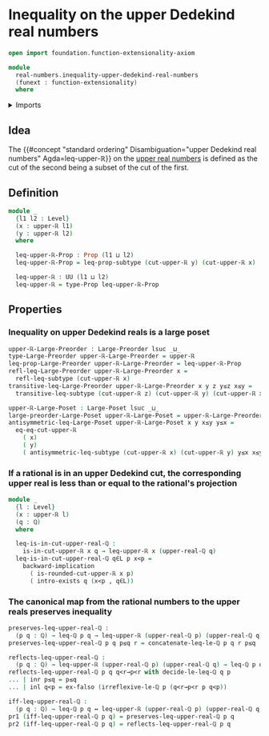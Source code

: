 # Inequality on the upper Dedekind real numbers

```agda
open import foundation.function-extensionality-axiom

module
  real-numbers.inequality-upper-dedekind-real-numbers
  (funext : function-extensionality)
  where
```

<details><summary>Imports</summary>

```agda
open import elementary-number-theory.inequality-rational-numbers funext
open import elementary-number-theory.rational-numbers funext
open import elementary-number-theory.strict-inequality-rational-numbers funext

open import foundation.coproduct-types funext
open import foundation.dependent-pair-types
open import foundation.empty-types funext
open import foundation.existential-quantification funext
open import foundation.logical-equivalences funext
open import foundation.propositions funext
open import foundation.subtypes funext
open import foundation.universe-levels

open import order-theory.large-posets funext
open import order-theory.large-preorders funext

open import real-numbers.rational-upper-dedekind-real-numbers funext
open import real-numbers.upper-dedekind-real-numbers funext
```

</details>

## Idea

The
{{#concept "standard ordering" Disambiguation="upper Dedekind real numbers" Agda=leq-upper-ℝ}}
on the [upper real numbers](real-numbers.upper-dedekind-real-numbers.md) is
defined as the cut of the second being a subset of the cut of the first.

## Definition

```agda
module _
  {l1 l2 : Level}
  (x : upper-ℝ l1)
  (y : upper-ℝ l2)
  where

  leq-upper-ℝ-Prop : Prop (l1 ⊔ l2)
  leq-upper-ℝ-Prop = leq-prop-subtype (cut-upper-ℝ y) (cut-upper-ℝ x)

  leq-upper-ℝ : UU (l1 ⊔ l2)
  leq-upper-ℝ = type-Prop leq-upper-ℝ-Prop
```

## Properties

### Inequality on upper Dedekind reals is a large poset

```agda
upper-ℝ-Large-Preorder : Large-Preorder lsuc _⊔_
type-Large-Preorder upper-ℝ-Large-Preorder = upper-ℝ
leq-prop-Large-Preorder upper-ℝ-Large-Preorder = leq-upper-ℝ-Prop
refl-leq-Large-Preorder upper-ℝ-Large-Preorder x =
  refl-leq-subtype (cut-upper-ℝ x)
transitive-leq-Large-Preorder upper-ℝ-Large-Preorder x y z y≤z x≤y =
  transitive-leq-subtype (cut-upper-ℝ z) (cut-upper-ℝ y) (cut-upper-ℝ x) x≤y y≤z

upper-ℝ-Large-Poset : Large-Poset lsuc _⊔_
large-preorder-Large-Poset upper-ℝ-Large-Poset = upper-ℝ-Large-Preorder
antisymmetric-leq-Large-Poset upper-ℝ-Large-Poset x y x≤y y≤x =
  eq-eq-cut-upper-ℝ
    ( x)
    ( y)
    ( antisymmetric-leq-subtype (cut-upper-ℝ x) (cut-upper-ℝ y) y≤x x≤y)
```

### If a rational is in an upper Dedekind cut, the corresponding upper real is less than or equal to the rational's projection

```agda
module _
  {l : Level}
  (x : upper-ℝ l)
  (q : ℚ)
  where

  leq-is-in-cut-upper-real-ℚ :
    is-in-cut-upper-ℝ x q → leq-upper-ℝ x (upper-real-ℚ q)
  leq-is-in-cut-upper-real-ℚ q∈L p x<p =
    backward-implication
      ( is-rounded-cut-upper-ℝ x p)
      ( intro-exists q (x<p , q∈L))
```

### The canonical map from the rational numbers to the upper reals preserves inequality

```agda
preserves-leq-upper-real-ℚ :
  (p q : ℚ) → leq-ℚ p q → leq-upper-ℝ (upper-real-ℚ p) (upper-real-ℚ q)
preserves-leq-upper-real-ℚ p q p≤q r = concatenate-leq-le-ℚ p q r p≤q

reflects-leq-upper-real-ℚ :
  (p q : ℚ) → leq-upper-ℝ (upper-real-ℚ p) (upper-real-ℚ q) → leq-ℚ p q
reflects-leq-upper-real-ℚ p q q<r→p<r with decide-le-leq-ℚ q p
... | inr p≤q = p≤q
... | inl q<p = ex-falso (irreflexive-le-ℚ p (q<r→p<r p q<p))

iff-leq-upper-real-ℚ :
  (p q : ℚ) → leq-ℚ p q ↔ leq-upper-ℝ (upper-real-ℚ p) (upper-real-ℚ q)
pr1 (iff-leq-upper-real-ℚ p q) = preserves-leq-upper-real-ℚ p q
pr2 (iff-leq-upper-real-ℚ p q) = reflects-leq-upper-real-ℚ p q
```
